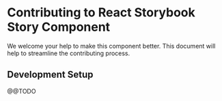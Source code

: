 # Contributing to React Storybook Story Component

We welcome your help to make this component better. This document will help to streamline the contributing process.

## Development Setup

@@TODO
